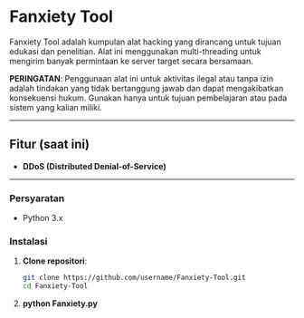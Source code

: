 # Fanxiety Tool  

Fanxiety Tool adalah kumpulan alat hacking yang dirancang untuk tujuan edukasi dan penelitian. Alat ini menggunakan multi-threading untuk mengirim banyak permintaan ke server target secara bersamaan.  

**PERINGATAN**: Penggunaan alat ini untuk aktivitas ilegal atau tanpa izin adalah tindakan yang tidak bertanggung jawab dan dapat mengakibatkan konsekuensi hukum. Gunakan hanya untuk tujuan pembelajaran atau pada sistem yang kalian miliki.  

---

## Fitur (saat ini)
- **DDoS (Distributed Denial-of-Service)**

---

### Persyaratan  
- Python 3.x 

### Instalasi 
1. **Clone repositori**:  
   ```bash
   git clone https://github.com/username/Fanxiety-Tool.git
   cd Fanxiety-Tool
2. **python Fanxiety.py**
